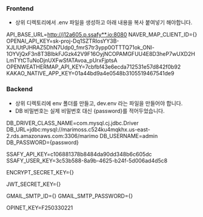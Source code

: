 ### Frontend
- 상위 디렉토리에서 .env 파일을 생성하고 아래 내용을 복사 붙여넣기 해야합니다.

API_BASE_URL=http://j12a605.p.ssafy**.io:8080
NAVER_MAP_CLIENT_ID={}
OPENAI_API_KEY=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
OPENWEATHERMAP_API_KEY=7cbfbf43e6ecda712531e57d842f0b92
KAKAO_NATIVE_APP_KEY=01a44bd9a4e0548b3105519467541de9

### Backend
- 상위 디렉토리에 env 폴더를 만들고, dev.env 라는 파일을 만들어야 합니다.
- DB 비밀번호는 실제 비밀번호 대신 {password}를 적어두었습니다.

DB_DRIVER_CLASS_NAME=com.mysql.cj.jdbc.Driver
DB_URL=jdbc:mysql://marimoss.c524ku4mqkhx.us-east-2.rds.amazonaws.com:3306/marimo
DB_USERNAME=admin
DB_PASSWORD={password}

SSAFY_API_KEY=c106881378b8484da90dd348b6c605dc
SSAFY_USER_KEY=3c53b588-8a9b-4625-b24f-5d006ad4d5c8

ENCRYPT_SECRET_KEY={}

JWT_SECRET_KEY={}

GMAIL_SMTP_ID={}
GMAIL_SMTP_PASSWORD={}

OPINET_KEY=F250330221
